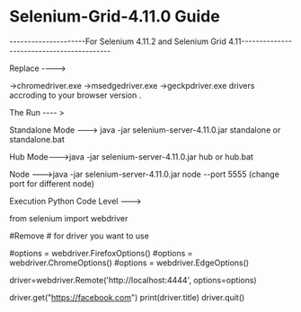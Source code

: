 # Selenium-Grid-4.11.0 Guide

---------------------For Selenium 4.11.2 and Selenium Grid 4.11------------------------------------------

Replace  ---->

->chromedriver.exe
->msedgedriver.exe
->geckpdriver.exe     drivers accroding to your browser version .


The Run  ---- > 


Standalone Mode ---> java -jar selenium-server-4.11.0.jar standalone    or standalone.bat

Hub Mode--->java -jar selenium-server-4.11.0.jar hub  or hub.bat

Node --->java -jar selenium-server-4.11.0.jar node --port 5555 (change port for different node)


Execution Python Code Level --->


from selenium import webdriver

#Remove # for driver you want to use

#options = webdriver.FirefoxOptions()
#options = webdriver.ChromeOptions()
#options = webdriver.EdgeOptions()


driver=webdriver.Remote('http://localhost:4444', options=options)

driver.get("https://facebook.com")
print(driver.title)
driver.quit()


 
